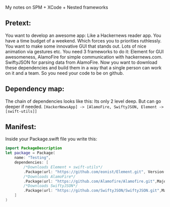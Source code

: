 My notes on SPM + XCode + Nested frameworks<!--more--> 

## Pretext:

You want to develop an awesome app: Like a Hackernews reader app. You have a time budget of a weekend. Which forces you to priorities ruthlessly. You want to make some innovative GUI that stands out. Lots of nice animation via gestures etc. You need 3 frameworks to do it: Element for GUI awesomeness, AlamoFire for simple communication with hackernews.com. SwiftyJSON for parsing data from AlamoFire. Now you want to download these dependencies and build them in a way that a single person can work on it and a team. So you need your code to be on github. 

## Dependency map:
The chain of dependencies looks like this: Its only 2 level deep. But can go deeper if needed. 
``[HackerNewsApp] -> [AlamoFire, SwiftyJSON, Element -> [swift-utils]]``

## Manifest: 

Inside your Package.swift file you write this:

```swift
import PackageDescription
let package = Package(
    name: "Testing",
	dependencies: [
		/*Downloads Element + swift-utils*/
		.Package(url: "https://github.com/eonist/Element.git", Version(0, 0, 0, prereleaseIdentifiers: ["alpha", "5"])),
		/*Downloads AlamoFire*/
		.Package(url: "https://github.com/Alamofire/Alamofire.git",MajorVersion:4,minor:3),
		/*Downloads SwiftyJSON*/
		.Package(url: "https://github.com/SwiftyJSON/SwiftyJSON.git",MajorVersion:3,minor:1)
    ]
)
```